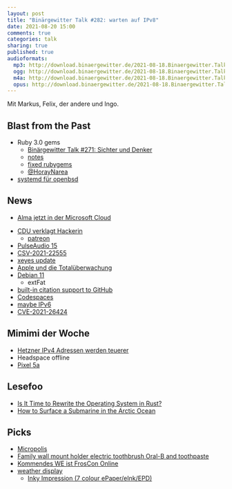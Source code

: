 ```yaml
---
layout: post
title: "Binärgewitter Talk #282: warten auf IPv8"
date: 2021-08-20 15:00
comments: true
categories: talk
sharing: true
published: true
audioformats:
  mp3: http://download.binaergewitter.de/2021-08-18.Binaergewitter.Talk.282.mp3
  ogg: http://download.binaergewitter.de/2021-08-18.Binaergewitter.Talk.282.ogg
  m4a: http://download.binaergewitter.de/2021-08-18.Binaergewitter.Talk.282.m4a
  opus: http://download.binaergewitter.de/2021-08-18.Binaergewitter.Talk.282.opus
---
```

Mit Markus, Felix, der andere und Ingo.

## Blast from the Past
- Ruby 3.0 gems 
  * [Binärgewitter Talk #271: Sichter und Denker]( http://blog.binaergewitter.de/2021/02/17/binaergewitter-talk-number-271-sichter-und-denker/ )
  * [notes](https://gist.github.com/fliiiix/ab5cc8cbf1cbd2fd5a79640d3f869285)
  * [fixed rubygems]( https://github.com/rubygems/rubygems/commit/6d93aa8e33abb30a1e9e970dda2d27e608fc9938 )
  * [@HorayNarea](https://twitter.com/HorayNarea)
- [systemd für openbsd]( https://linuxnews.de/2021/08/initware-als-systemd-fork-auf-openbsd/ )

## News

* [Alma jetzt in der Microsoft Cloud]( https://www.heise.de/news/CentOS-Nachfolge-AlmaLinux-jetzt-auch-in-Microsoft-Azure-6168296.html )
- [CDU verklagt Hackerin]( https://www.heise.de/news/Luecken-in-der-connect-App-Wenn-eine-Hackerin-bei-der-CDU-anruft-6156624.html?seite=2 )
  * [patreon]( https://www.patreon.com/LilithWittmann )
- [PulseAudio 15](https://www.freedesktop.org/wiki/Software/PulseAudio/Notes/15.0/)
- [CSV-2021-22555](https://google.github.io/security-research/pocs/linux/cve-2021-22555/writeup.html)
- [xeyes update]( https://twitter.com/zekjur/status/1423325054226472965 )
- [Apple und die Totalüberwachung](https://www.heise.de/news/Apple-plant-iPhone-Scanning-auf-Kinderpornos-Sicherheitsforscher-alarmiert-6156542.html)
- [Debian 11]( https://linuxnews.de/2021/08/debian-gnu-linux-11-bullseye-freigegeben/ )
  * extFat
- [built-in citation support to GitHub]( https://twitter.com/natfriedman/status/1420122675813441540 )
- [Codespaces]( https://github.blog/2021-08-11-githubs-engineering-team-moved-codespaces/ )
- [maybe IPv6]( https://twitter.com/faker_/status/1424789518578864139 )
- [CVE-2021-26424]( https://msrc.microsoft.com/update-guide/vulnerability/CVE-2021-26424 )



## Mimimi der Woche
* [Hetzner IPv4 Adressen werden teuerer]( https://docs.hetzner.com/de/general/others/ipv4-pricing/ )
* Headspace offline
* [Pixel 5a]( https://www.theverge.com/22628205/google-pixel-5a-review-price-screen-battery-specs )

## Lesefoo
- [Is It Time to Rewrite the Operating System in Rust?](https://www.youtube.com/watch?v=HgtRAbE1nBM)
- [How to Surface a Submarine in the Arctic Ocean]( https://www.youtube.com/watch?v=XFJnWp1tAdU )

## Picks
- [Micropolis]( https://wiki.ubuntuusers.de/Spiele/Micropolis/ )
- [Family wall mount holder electric toothbrush Oral-B and toothpaste]( https://www.thingiverse.com/thing:3629283 )
- [Kommendes WE ist FrosCon Online]( https://www.froscon.de/programm/ )
- [weather display]( https://twitter.com/andrewgodwin/status/1423431373033857025 )
  * [Inky Impression (7 colour ePaper/eInk/EPD)]( https://shop.pimoroni.com/products/inky-impression )
